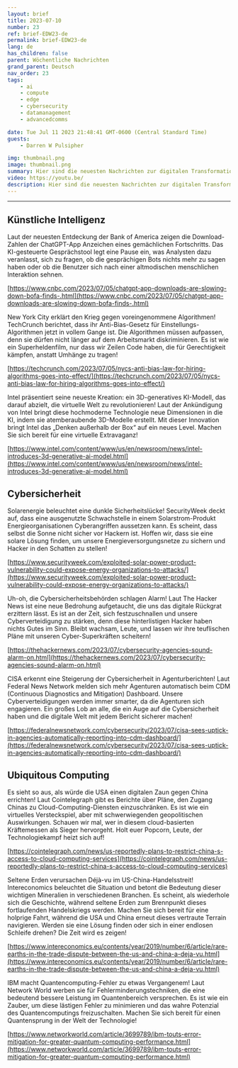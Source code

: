 ```yaml
---
layout: brief
title: 2023-07-10
number: 23
ref: brief-EDW23-de
permalink: brief-EDW23-de
lang: de
has_children: false
parent: Wöchentliche Nachrichten
grand_parent: Deutsch
nav_order: 23
tags:
    - ai
    - compute
    - edge
    - cybersecurity
    - datamanagement
    - advancedcomms

date: Tue Jul 11 2023 21:48:41 GMT-0600 (Central Standard Time)
guests:
    - Darren W Pulsipher

img: thumbnail.png
image: thumbnail.png
summary: Hier sind die neuesten Nachrichten zur digitalen Transformation vom 10. Juli 2023. Der anhaltende Handelskrieg beginnt sich auf Cloud-Dienste auszuwirken. Darüber hinaus gibt es Spekulationen, dass das Hype um generative KI möglicherweise nachlässt. Auf dem Gebiet der Cybersicherheit gibt es Bedenken, ob wir genug tun, um den bösartigen Akteuren einen Schritt voraus zu sein.
video: https://youtu.be/
description: Hier sind die neuesten Nachrichten zur digitalen Transformation vom 10. Juli 2023. Der anhaltende Handelskrieg beginnt sich auf Cloud-Dienste auszuwirken. Darüber hinaus gibt es Spekulationen, dass das Hype um generative KI möglicherweise nachlässt. Auf dem Gebiet der Cybersicherheit gibt es Bedenken, ob wir genug tun, um den bösartigen Akteuren einen Schritt voraus zu sein.
---
```






---

## Künstliche Intelligenz

Laut der neuesten Entdeckung der Bank of America zeigen die Download-Zahlen der ChatGPT-App Anzeichen eines gemächlichen Fortschritts. Das KI-gesteuerte Gesprächstool legt eine Pause ein, was Analysten dazu veranlasst, sich zu fragen, ob die gesprächigen Bots nichts mehr zu sagen haben oder ob die Benutzer sich nach einer altmodischen menschlichen Interaktion sehnen.

[https://www.cnbc.com/2023/07/05/chatgpt-app-downloads-are-slowing-down-bofa-finds-.html](https://www.cnbc.com/2023/07/05/chatgpt-app-downloads-are-slowing-down-bofa-finds-.html)

New York City erklärt den Krieg gegen voreingenommene Algorithmen! TechCrunch berichtet, dass ihr Anti-Bias-Gesetz für Einstellungs-Algorithmen jetzt in vollem Gange ist. Die Algorithmen müssen aufpassen, denn sie dürfen nicht länger auf dem Arbeitsmarkt diskriminieren. Es ist wie ein Superheldenfilm, nur dass wir Zeilen Code haben, die für Gerechtigkeit kämpfen, anstatt Umhänge zu tragen!

[https://techcrunch.com/2023/07/05/nycs-anti-bias-law-for-hiring-algorithms-goes-into-effect/](https://techcrunch.com/2023/07/05/nycs-anti-bias-law-for-hiring-algorithms-goes-into-effect/)

Intel präsentiert seine neueste Kreation: ein 3D-generatives KI-Modell, das darauf abzielt, die virtuelle Welt zu revolutionieren! Laut der Ankündigung von Intel bringt diese hochmoderne Technologie neue Dimensionen in die KI, indem sie atemberaubende 3D-Modelle erstellt. Mit dieser Innovation bringt Intel das „Denken außerhalb der Box“ auf ein neues Level. Machen Sie sich bereit für eine virtuelle Extravaganz!

[https://www.intel.com/content/www/us/en/newsroom/news/intel-introduces-3d-generative-ai-model.html](https://www.intel.com/content/www/us/en/newsroom/news/intel-introduces-3d-generative-ai-model.html)

## Cybersicherheit

Solarenergie beleuchtet eine dunkle Sicherheitslücke! SecurityWeek deckt auf, dass eine ausgenutzte Schwachstelle in einem Solarstrom-Produkt Energieorganisationen Cyberangriffen aussetzen kann. Es scheint, dass selbst die Sonne nicht sicher vor Hackern ist. Hoffen wir, dass sie eine solare Lösung finden, um unsere Energieversorgungsnetze zu sichern und Hacker in den Schatten zu stellen!

[https://www.securityweek.com/exploited-solar-power-product-vulnerability-could-expose-energy-organizations-to-attacks/](https://www.securityweek.com/exploited-solar-power-product-vulnerability-could-expose-energy-organizations-to-attacks/)

Uh-oh, die Cybersicherheitsbehörden schlagen Alarm! Laut The Hacker News ist eine neue Bedrohung aufgetaucht, die uns das digitale Rückgrat erzittern lässt. Es ist an der Zeit, sich festzuschnallen und unsere Cyberverteidigung zu stärken, denn diese hinterlistigen Hacker haben nichts Gutes im Sinn. Bleibt wachsam, Leute, und lassen wir ihre teuflischen Pläne mit unseren Cyber-Superkräften scheitern!

[https://thehackernews.com/2023/07/cybersecurity-agencies-sound-alarm-on.html](https://thehackernews.com/2023/07/cybersecurity-agencies-sound-alarm-on.html)

CISA erkennt eine Steigerung der Cybersicherheit in Agenturberichten! Laut Federal News Network melden sich mehr Agenturen automatisch beim CDM (Continuous Diagnostics and Mitigation) Dashboard. Unsere Cyberverteidigungen werden immer smarter, da die Agenturen sich engagieren. Ein großes Lob an alle, die ein Auge auf die Cybersicherheit haben und die digitale Welt mit jedem Bericht sicherer machen!

[https://federalnewsnetwork.com/cybersecurity/2023/07/cisa-sees-uptick-in-agencies-automatically-reporting-into-cdm-dashboard/](https://federalnewsnetwork.com/cybersecurity/2023/07/cisa-sees-uptick-in-agencies-automatically-reporting-into-cdm-dashboard/)

## Ubiquitous Computing

Es sieht so aus, als würde die USA einen digitalen Zaun gegen China errichten! Laut Cointelegraph gibt es Berichte über Pläne, den Zugang Chinas zu Cloud-Computing-Diensten einzuschränken. Es ist wie ein virtuelles Versteckspiel, aber mit schwerwiegenden geopolitischen Auswirkungen. Schauen wir mal, wer in diesem cloud-basierten Kräftemessen als Sieger hervorgeht. Holt euer Popcorn, Leute, der Technologiekampf heizt sich auf!

[https://cointelegraph.com/news/us-reportedly-plans-to-restrict-china-s-access-to-cloud-computing-services](https://cointelegraph.com/news/us-reportedly-plans-to-restrict-china-s-access-to-cloud-computing-services)

Seltene Erden verursachen Déjà-vu im US-China-Handelsstreit! Intereconomics beleuchtet die Situation und betont die Bedeutung dieser wichtigen Mineralien in verschiedenen Branchen. Es scheint, als wiederhole sich die Geschichte, während seltene Erden zum Brennpunkt dieses fortlaufenden Handelskriegs werden. Machen Sie sich bereit für eine holprige Fahrt, während die USA und China erneut dieses vertraute Terrain navigieren. Werden sie eine Lösung finden oder sich in einer endlosen Schleife drehen? Die Zeit wird es zeigen!

[https://www.intereconomics.eu/contents/year/2019/number/6/article/rare-earths-in-the-trade-dispute-between-the-us-and-china-a-deja-vu.html](https://www.intereconomics.eu/contents/year/2019/number/6/article/rare-earths-in-the-trade-dispute-between-the-us-and-china-a-deja-vu.html)

IBM macht Quantencomputing-Fehler zu etwas Vergangenem! Laut Network World werben sie für Fehlerminderungstechniken, die eine bedeutend bessere Leistung im Quantenbereich versprechen. Es ist wie ein Zauber, um diese lästigen Fehler zu minimieren und das wahre Potenzial des Quantencomputings freizuschalten. Machen Sie sich bereit für einen Quantensprung in der Welt der Technologie!

[https://www.networkworld.com/article/3699789/ibm-touts-error-mitigation-for-greater-quantum-computing-performance.html](https://www.networkworld.com/article/3699789/ibm-touts-error-mitigation-for-greater-quantum-computing-performance.html)


